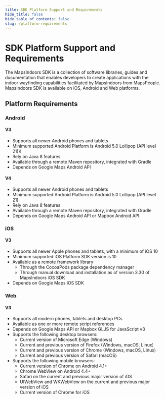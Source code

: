 ```yaml
---
title: SDK Platform Support and Requirements
hide_title: false
hide_table_of_contents: false
slug: /platform-requirements
---
```


# SDK Platform Support and Requirements

The MapsIndoors SDK is a collection of software libraries, guides and documentation that enables developers to create applications with the indoor wayfinding capabilities facilitated by MapsIndoors from MapsPeople. MapsIndoors SDK is available on iOS, Android and Web platforms.

## Platform Requirements

### Android

#### V3

- Supports all newer Android phones and tablets
- Minimum supported Android Platform is Android 5.0 Lollipop (API level 21)K
- Rely on Java 8 features
- Available through a remote Maven repository, integrated with Gradle
- Depends on Google Maps Android API

#### V4

- Supports all newer Android phones and tablets
- Minimum supported Android Platform is Android 5.0 Lollipop (API level 21)
- Rely on Java 8 features
- Available through a remote Maven repository, integrated with Gradle
- Depends on Google Maps Android API or Mapbox Android API

### iOS

#### V3

- Supports all newer Apple phones and tablets, with a minimum of iOS 10
- Minimum supported iOS Platform SDK version is 10
- Available as a remote framework library
  - Through the CocoaPods package dependency manager
  - Through manual download and installation as of version 3.30 of MapsIndoors iOS SDK
- Depends on Google Maps iOS SDK

<!-- #### V4

- Supports all newer Apple phones and tablets with a minimum of iOS 13
- Minimum supported iOS Platform SDK version is 13
- Available as a remote framework library
  - Through the CocoaPods package dependency manager
  - Through manual download and installation as of version 3.30 of MapsIndoors iOS SDK
- Depends on Google Maps iOS SDK or Mapbox iOS SDK -->

### Web

#### V3

- Supports all modern phones, tablets and desktop PCs
- Available as one or more remote script references
- Depends on Google Maps API or Mapbox GLJS for JavaScript v3
- Supports the following desktop browsers:
  - Current version of Microsoft Edge (Windows)
  - Current and previous version of Firefox (Windows, macOS, Linux)
  - Current and previous version of Chrome (Windows, macOS, Linux)
  - Current and previous version of Safari (macOS)
- Supports the following mobile browsers:
  - Current version of Chrome on Android 4.1+
  - Chrome WebView on Android 4.4+
  - Safari on the current and previous major version of iOS
  - UIWebView and WKWebView on the current and previous major version of iOS
  - Current version of Chrome for iOS
